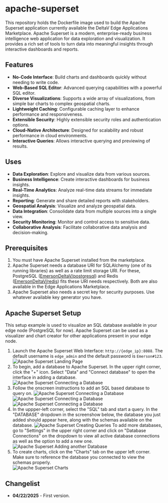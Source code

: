 # apache-superset
This repository holds the Dockerfile image used to build the Apache Superset application currently available the DeltaV Edge Applications Marketplace. Apache Superset is a modern, enterprise-ready business intelligence web application for data exploration and visualization. It provides a rich set of tools to turn data into meaningful insights through interactive dashboards and reports.

## Features
- **No-Code Interface**: Build charts and dashboards quickly without needing to write code.
- **Web-Based SQL Editor**: Advanced querying capabilities with a powerful SQL editor.
- **Diverse Visualizations**: Supports a wide array of visualizations, from simple bar charts to complex geospatial charts.
- **Lightweight Caching**: Configurable caching layer to enhance performance and responsiveness.
- **Extensible Security**: Highly extensible security roles and authentication options.
- **Cloud-Native Architecture**: Designed for scalability and robust performance in cloud environments.
- **Interactive Queries**: Allows interactive querying and previewing of results.

## Uses
- **Data Exploration**: Explore and visualize data from various sources.
- **Business Intelligence**: Create interactive dashboards for business insights.
- **Real-Time Analytics**: Analyze real-time data streams for immediate insights.
- **Reporting**: Generate and share detailed reports with stakeholders.
- **Geospatial Analysis**: Visualize and analyze geospatial data.
- **Data Integration**: Consolidate data from multiple sources into a single view.
- **Security Monitoring**: Monitor and control access to sensitive data.
- **Collaborative Analysis**: Facilitate collaborative data analysis and decision-making.

## Prerequisites
1. You must have Apache Superset installed from the marketplace.
2. Apache Superset needs a database URI for SQLAlchemy (one of its running libraries) as well as a rate limit storage URI. For these, PostgreSQL ([EmersonDeltaV/postgresql](https://github.com/EmersonDeltaV/postgresql)) and Redis ([EmersonDeltaV/redis](https://github.com/EmersonDeltaV/redis)) fits these URI needs respectively. Both are also available in the Edge Applications Marketplace.
3. Apache Superset also needs a secret key for security purposes. Use whatever available key generator you have.

## Apache Superset Setup
This setup example is used to visualize an SQL database available in your edge node (PostgreSQL for now). Apache Superset can be used as a visualizer and chart creator for other applications present in your edge node.
1.	Launch the Apache Superset Web Interface: `http://{edge_ip}:8088`. The default username is `edge_admin` and the default password is `Emerson#123`. 
![Apache Superset Landing Page](https://github.com/EmersonDeltaV/apache-superset/blob/main/assets/login.png?raw=true)
2. To begin, add a database to Apache Superset. In the upper right corner, click the "+" icon. Select "Data" and "Connect database" to open the interface in adding a database.  
![Apache Superset Connecting a Database](https://github.com/EmersonDeltaV/apache-superset/blob/main/assets/connect_database_1.png?raw=true)
4. Follow the onscreen instructions to add an SQL based database to query on.
![Apache Superset Connecting a Database](https://github.com/EmersonDeltaV/apache-superset/blob/main/assets/connect_database_2.png?raw=true)
![Apache Superset Connecting a Database](https://github.com/EmersonDeltaV/apache-superset/blob/main/assets/connect_database_3.png?raw=true)
![Apache Superset Connecting a Database](https://github.com/EmersonDeltaV/apache-superset/blob/main/assets/connect_database_4.png?raw=true)
5. In the uppper-left corner, select the "SQL" tab and start a query. In the "DATABASE" dropdown in the screenshow below, the database you just added should appear here, along with the schemas available on the database.
![Apache Superset Creating Queries](https://github.com/EmersonDeltaV/apache-superset/blob/main/assets/sql_queries.png?raw=true)
To add more databases, go to "Settings" in the upper right corner and click on "Database Connections" on the dropdown to view all active database connections as well as the option to add a new one.  
![Apache Superset Adding another Database](https://github.com/EmersonDeltaV/apache-superset/blob/main/assets/add_database.png?raw=true)
6. To create charts, click on the "Charts" tab on the upper left corner. Make sure to reference the database you connected to view the schemas properly.  
![Apache Superset Charts](https://github.com/EmersonDeltaV/apache-superset/blob/main/assets/chart.png?raw=true)

## Changelist
- **04/22/2025** - First version.
